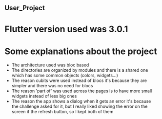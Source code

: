 ## User_Project

# Flutter version used was 3.0.1

# Some explanations about the project
- The architecture used was bloc based
- The directories are organized by modules and there is a shared one which has some common objects (colors, widgets...)
- The reason cubits were used instead of blocs it's because they are simpler and there was no need for blocs
- The reason 'part of' was used across the pages is to have more small widgets instead of less big ones
- The reason the app shows a dialog when it gets an error it's because the challenge asked for it, but I really liked showing the error on the screen if the refresh button, so I kept both of them
